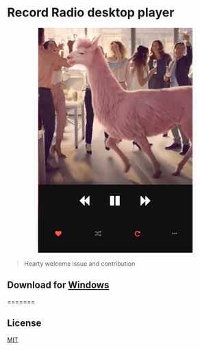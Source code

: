 # Record Radio desktop player

<p align="center">
<img src="./Screenshot_40.png">
</p>

> Hearty welcome issue and contribution


## Download for [Windows](https://github.com/RALMAZ/Record-Player/releases/download/0.0.1/Radio.Record.Setup.0.0.1.exe)

=======

## License

[MIT](https://github.com/RALMAZ/Record-Player/blob/master/LICENSE)

